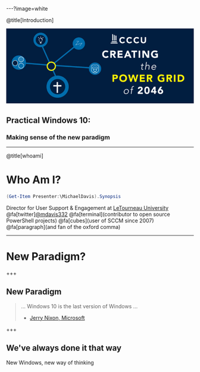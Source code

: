 ---?image=white

@title[Introduction]

![COT Logo](assets/cot-banner.jpg)

## Practical Windows 10:
### Making sense of the new paradigm

---

@title[whoami]

# Who Am I?

```powershell
(Get-Item Presenter:\MichaelDavis).Synopsis
```

Director for User Support & Engagement at [LeTourneau University](http://www.letu.edu/it)
@fa[twitter][@mdavis332](https://twitter.com/mdavis332) 
@fa[terminal](contributor to open source PowerShell projects)
@fa[cubes](user of SCCM since 2007)
@fa[paragraph](and fan of the oxford comma)

---

# New Paradigm?

+++

## New Paradigm

> ... Windows 10 is the last version of Windows ...
> - [Jerry Nixon, Microsoft](https://channel9.msdn.com/Events/Ignite/2015/BRK2352)

+++

## We've always done it that way

New Windows, new way of thinking
